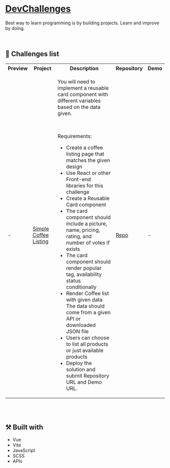 # [DevChallenges](https://devchallenges.io/)
Best way to learn programming is by building projects. Learn and improve by doing.

<br>

## :pencil: Challenges list
<table>
    <tr>
        <th>Preview</th>
        <th>Project</th>
        <th>Description</th>
        <th>Repository</th>
        <th>Demo</th>
    </tr>
    <tr>
        <td>
            -
        </td>
        <td>
            <a href="https://devchallenges.io/challenge/45">Simple Coffee Listing</a>
        </td>
        <td>
            <p>You will need to implement a reusable card component with different variables based on the data given.</p>
            <br>
            <p>Requirements:</p>
            <ul>
            <li>Create a coffee listing page that matches the given design</li>
            <li>Use React or other Front-end libraries for this challenge</li>
            <li>Create a Reusable Card component</li>
            <li>The card component should include a picture, name, pricing, rating, and number of votes if exists</li>
            <li>The card component should render popular tag, availability status conditionally</li>
            <li>Render Coffee list with given data</li> The data should come from a given API or downloaded JSON file</li>
            <li>Users can choose to list all products or just available products</li>
            <li>Deploy the solution and submit Repository URL and Demo URL.</li>
            </ul>
        </td>
        <td>
            <a href="https://github.com/carla-ng/coding-challenges/tree/main/devchallenges/coffee-shop/">Repo</a>
        </td>
        <td>-</td>
    </tr>
</table>

<br><br>

## :hammer_and_pick: Built with
* Vue
* Vite
* JavaScript
* SCSS
* APIs

<br>
